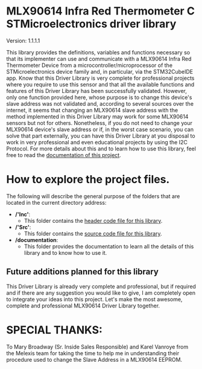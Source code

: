 # MLX90614 Infra Red Thermometer C STMicroelectronics driver library

Version: 1.1.1.1

This library provides the definitions, variables and functions necessary so that its implementer can use and communicate
with a MLX90614 Infra Red Thermometer Device from a microcontroller/microprocessor of the STMicroelectronics device
family and, in particular, via the STM32CubeIDE app. Know that this Driver Library is very complete for professional
projects where you require to use this sensor and that all the available functions and features of this Driver Library
has been successfully validated. However, only one function provided here, whose purpose is to change this device's
slave address was not validated and, according to several sources over the internet, it seems that changing an MLX90614
slave address with the method implemented in this Driver Library may work for some MLX90614 sensors but not for others.
Nonetheless, if you do not need to change your MLX90614 device's slave address or if, in the worst case scenario, you
can solve that part externally, you can have this Driver Library at you disposal to work in very professional and even
educational projects by using the I2C Protocol. For more details about this and to learn how to use this library, feel
free to read the
<a href=https://github.com/Mortrack/MLX90614_STM_driver/tree/main/documentation>documentation of this project</a>.

# How to explore the project files.
The following will describe the general purpose of the folders that are located in the current directory address:

- **/'Inc'**:
    - This folder contains the <a href=https://github.com/Mortrack/MLX90614_STM_driver/blob/main/Inc/mlx90614_ir_thermometer_driver.h>header code file for this library</a>.
- **/'Src'**:
    - This folder contains the <a href=https://github.com/Mortrack/MLX90614_STM_driver/blob/main/Src/mlx90614_ir_thermometer_driver.c>source code file for this library</a>.
- **/documentation**:
    - This folder provides the documentation to learn all the details of this library and to know how to use it.

## Future additions planned for this library

This Driver Library is already very complete and professional, but if required and if there are any suggestion you would
like to give, I am completely open to integrate your ideas into this project. Let's make the most awesome, complete and
professional MLX90614 Driver Library together.


# SPECIAL THANKS:

To Mary Broadway (Sr. Inside Sales Responsible) and Karel Vanroye from the Melexis team for taking the time to help me in understanding their procedure used to change the Slave Address in a MLX90614 EEPROM.
